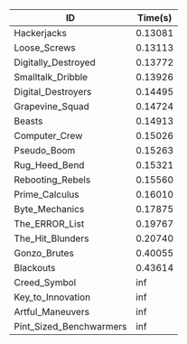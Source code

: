 |ID|Time(s)|
|-|-|
|Hackerjacks|0.13081|
|Loose_Screws|0.13113|
|Digitally_Destroyed|0.13772|
|Smalltalk_Dribble|0.13926|
|Digital_Destroyers|0.14495|
|Grapevine_Squad|0.14724|
|Beasts|0.14913|
|Computer_Crew|0.15026|
|Pseudo_Boom|0.15263|
|Rug_Heed_Bend|0.15321|
|Rebooting_Rebels|0.15560|
|Prime_Calculus|0.16010|
|Byte_Mechanics|0.17875|
|The_ERROR_List|0.19767|
|The_Hit_Blunders|0.20740|
|Gonzo_Brutes|0.40055|
|Blackouts|0.43614|
|Creed_Symbol|inf|
|Key_to_Innovation|inf|
|Artful_Maneuvers|inf|
|Pint_Sized_Benchwarmers|inf|
